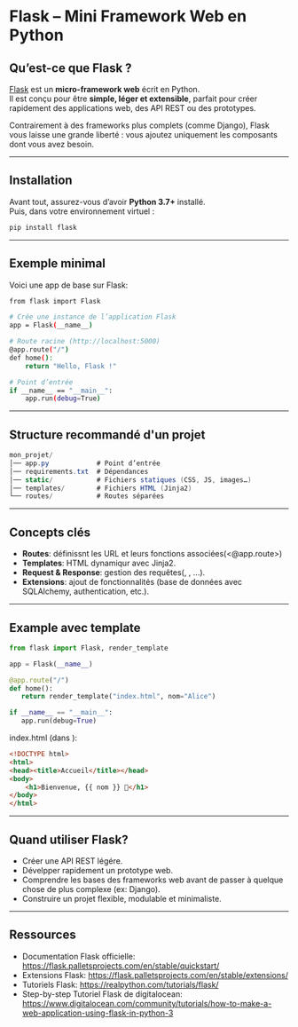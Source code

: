 # Flask – Mini Framework Web en Python

## Qu’est-ce que Flask ?
[Flask](https://flask.palletsprojects.com/) est un **micro-framework web** écrit en Python.  
Il est conçu pour être **simple, léger et extensible**, parfait pour créer rapidement des applications web, des API REST ou des prototypes.  

Contrairement à des frameworks plus complets (comme Django), Flask vous laisse une grande liberté : vous ajoutez uniquement les composants dont vous avez besoin.  

---

## Installation
Avant tout, assurez-vous d’avoir **Python 3.7+** installé.  
Puis, dans votre environnement virtuel :

```bash
pip install flask
```

---

## Exemple minimal
Voici une app de base sur Flask:

```bash
from flask import Flask

# Crée une instance de l’application Flask
app = Flask(__name__)

# Route racine (http://localhost:5000)
@app.route("/")
def home():
    return "Hello, Flask !"

# Point d’entrée
if __name__ == "__main__":
    app.run(debug=True)
```

---

## Structure recommandé d'un projet

```csharp
mon_projet/
│── app.py            # Point d’entrée
│── requirements.txt  # Dépendances
│── static/           # Fichiers statiques (CSS, JS, images…)
│── templates/        # Fichiers HTML (Jinja2)
└── routes/           # Routes séparées
```

---

## Concepts clés
 - **Routes**: définissnt les URL et leurs fonctions associées(<@app.route>)
 - **Templates**: HTML dynamiqur avec Jinja2.
 - **Request & Response**: gestion des requêtes(<GET>, <POST>, ...).
 - **Extensions**: ajout de fonctionnalités (base de données avec SQLAlchemy, authentication, etc.).

 ---

 ## Example avec template

 ```python
 from flask import Flask, render_template

app = Flask(__name__)

@app.route("/")
def home():
    return render_template("index.html", nom="Alice")

if __name__ == "__main__":
    app.run(debug=True)
 ```

index.html (dans </templates>):
```html
<!DOCTYPE html>
<html>
<head><title>Accueil</title></head>
<body>
    <h1>Bienvenue, {{ nom }} 👋</h1>
</body>
</html>
```

---

## Quand utiliser Flask?

- Créer une API REST légére.
- Dévelpper rapidement un prototype web.
- Comprendre les bases des frameworks web avant de passer à quelque chose de plus complexe (ex: Django).
- Construire un projet flexible, modulable et minimaliste.

---

## Ressources

- Documentation Flask officielle: https://flask.palletsprojects.com/en/stable/quickstart/
- Extensions Flask: https://flask.palletsprojects.com/en/stable/extensions/
- Tutoriels Flask: https://realpython.com/tutorials/flask/
- Step-by-step Tutoriel Flask de digitalocean: https://www.digitalocean.com/community/tutorials/how-to-make-a-web-application-using-flask-in-python-3

